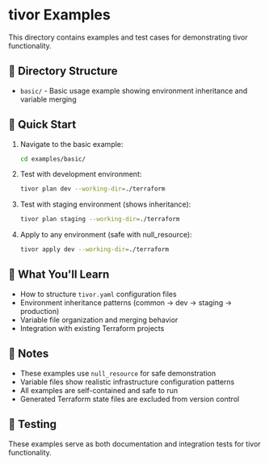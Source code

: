 # tivor Examples

This directory contains examples and test cases for demonstrating tivor functionality.

## 📁 Directory Structure

- `basic/` - Basic usage example showing environment inheritance and variable merging

## 🚀 Quick Start

1. Navigate to the basic example:
   ```bash
   cd examples/basic/
   ```

2. Test with development environment:
   ```bash
   tivor plan dev --working-dir=./terraform
   ```

3. Test with staging environment (shows inheritance):
   ```bash
   tivor plan staging --working-dir=./terraform
   ```

4. Apply to any environment (safe with null_resource):
   ```bash
   tivor apply dev --working-dir=./terraform
   ```

## 🎯 What You'll Learn

- How to structure `tivor.yaml` configuration files
- Environment inheritance patterns (common → dev → staging → production)  
- Variable file organization and merging behavior
- Integration with existing Terraform projects

## 📝 Notes

- These examples use `null_resource` for safe demonstration
- Variable files show realistic infrastructure configuration patterns
- All examples are self-contained and safe to run
- Generated Terraform state files are excluded from version control

## 🧪 Testing

These examples serve as both documentation and integration tests for tivor functionality.